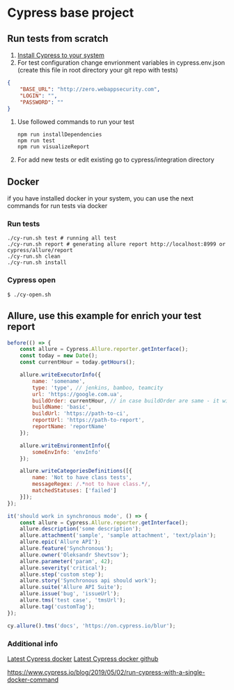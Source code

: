 # Cypress base project

## Run tests from scratch

1. [Install Cypress to your system](https://docs.cypress.io/guides/getting-started/installing-cypress.html)
1. For test configuration change envrionment variables in cypress.env.json (create this file in root directory your git repo with tests)
```json
{
    "BASE_URL": "http://zero.webappsecurity.com",
    "LOGIN": "",
    "PASSWORD": ""
}
```
1. Use followed commands to run your test
    ```shell
    npm run installDependencies
    npm run test
    npm run visualizeReport
    ```
1. For add new tests or edit existing go to cypress/integration directory



## Docker
if you have installed docker in your system, you can use the next commands for run tests via docker

### Run tests

```shell
./cy-run.sh test # running all test
./cy-run.sh report # generating allure report http://localhost:8999 or cypress/allure/report
./cy-run.sh clean
./cy-run.sh install
```

### Cypress open

```shell
$ ./cy-open.sh
```

## Allure, use this example for enrich your test report
```js
before(() => {
    const allure = Cypress.Allure.reporter.getInterface();
    const today = new Date();
    const currentHour = today.getHours();

    allure.writeExecutorInfo({
        name: 'somename',
        type: 'type', // jenkins, bamboo, teamcity
        url: 'https://google.com.ua',
        buildOrder: currentHour, // in case buildOrder are same - it will count as retry
        buildName: 'basic',
        buildUrl: 'https://path-to-ci',
        reportUrl: 'https://path-to-report',
        reportName: 'reportName'
    });

    allure.writeEnvironmentInfo({
        someEnvInfo: 'envInfo'
    });

    allure.writeCategoriesDefinitions([{
        name: 'Not to have class tests',
        messageRegex: /.*not to have class.*/,
        matchedStatuses: ['failed']
    }]);
});

it('should work in synchronous mode', () => {
    const allure = Cypress.Allure.reporter.getInterface();
    allure.description('some description');
    allure.attachment('sample', 'sample attachment', 'text/plain');
    allure.epic('Allure API');
    allure.feature('Synchronous');
    allure.owner('Oleksandr Shevtsov');
    allure.parameter('param', 42);
    allure.severity('critical');
    allure.step('custom step');
    allure.story('Synchronous api should work');
    allure.suite('Allure API Suite');
    allure.issue('bug', 'issueUrl');
    allure.tms('test case', 'tmsUrl');
    allure.tag('customTag');
});

cy.allure().tms('docs', 'https://on.cypress.io/blur');
```

### Additional info
[Latest Cypress docker](https://hub.docker.com/r/cypress/included/tags)
[Latest Cypress docker github](https://github.com/cypress-io/cypress-docker-images)

https://www.cypress.io/blog/2019/05/02/run-cypress-with-a-single-docker-command